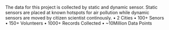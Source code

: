 The data for this project is collected by static and dynamic sensor. Static sensors are placed at known hotspots for air pollution while dynamic sensors are moved by citizen scientist continously. 
•        2 Cities
•        100+ Senors
•        150+ Volunteers
•        1000+ Records Collected
•        ~10Million Data Points
